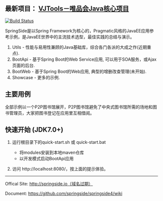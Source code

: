## 最新项目： [VJTools－唯品会Java核心项目](https://github.com/vipshop/vjtools)


[![Build Status](https://api.travis-ci.org/springside/springside4.png?branch=master)](https://travis-ci.org/springside/springside4/)

SpringSide是以Spring Framework为核心的，Pragmatic风格的JavaEE应用参考示例，是JavaEE世界中的主流技术选型，最佳实践的总结与演示。
  
  1. Utils - 性能与易用性兼顾的Java基础库，综合各门各派的大成之作(近期重点).
  2. BootApi - 基于Spring Boot的Web Service应用, 可以用于SOA服务，或Ajax页面的后台.
  3. BootWeb - 基于Spring Boot的Web应用, 典型的增删改查管理(未开始).
  4. Showcase - 更多的示例.
 

## 主要用例

全部示例以一个P2P图书馆展开，P2P图书馆避免了中央式图书馆所需的场地和图书管理员，大家把图书登记在应用里互相借阅。

## 快速开始 (JDK7.0+)

1. 运行根目录下的quick-start.sh 或 quick-start.bat
   * 将modules安装到本地maven仓库
   * 以开发模式启动BootApi应用

2. 访问 http://localhost:8080/，按上面的提示体验。


-------------------------------
Offical Site: http://springside.io（域名过期）

Document: https://github.com/springside/springside4/wiki
